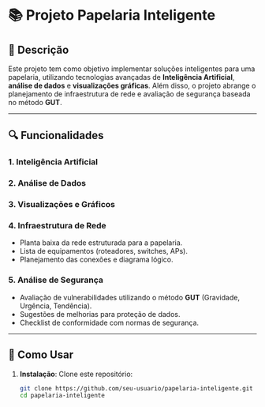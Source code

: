 # 📚 Projeto Papelaria Inteligente

## 📝 Descrição
Este projeto tem como objetivo implementar soluções inteligentes para uma papelaria, utilizando tecnologias avançadas de 
**Inteligência Artificial**, **análise de dados** e **visualizações gráficas**. Além disso, o projeto abrange o planejamento de 
infraestrutura de rede e avaliação de segurança baseada no método **GUT**.

---

## 🔍 Funcionalidades
### 1. **Inteligência Artificial**


### 2. **Análise de Dados**


### 3. **Visualizações e Gráficos**


### 4. **Infraestrutura de Rede**
- Planta baixa da rede estruturada para a papelaria.
- Lista de equipamentos (roteadores, switches, APs).
- Planejamento das conexões e diagrama lógico.

### 5. **Análise de Segurança**
- Avaliação de vulnerabilidades utilizando o método **GUT** (Gravidade, Urgência, Tendência).
- Sugestões de melhorias para proteção de dados.
- Checklist de conformidade com normas de segurança.

---

## 🚀 Como Usar
1. **Instalação**:
   Clone este repositório:
   ```bash
   git clone https://github.com/seu-usuario/papelaria-inteligente.git
   cd papelaria-inteligente
